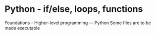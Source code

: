 # Python - if/else, loops, functions
Foundations - Higher-level programming ― Python
Some files are to be made executable
